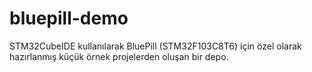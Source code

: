 # bluepill-demo
STM32CubeIDE kullanılarak BluePill (STM32F103C8T6) için özel olarak hazırlanmış küçük örnek projelerden oluşan bir depo.
